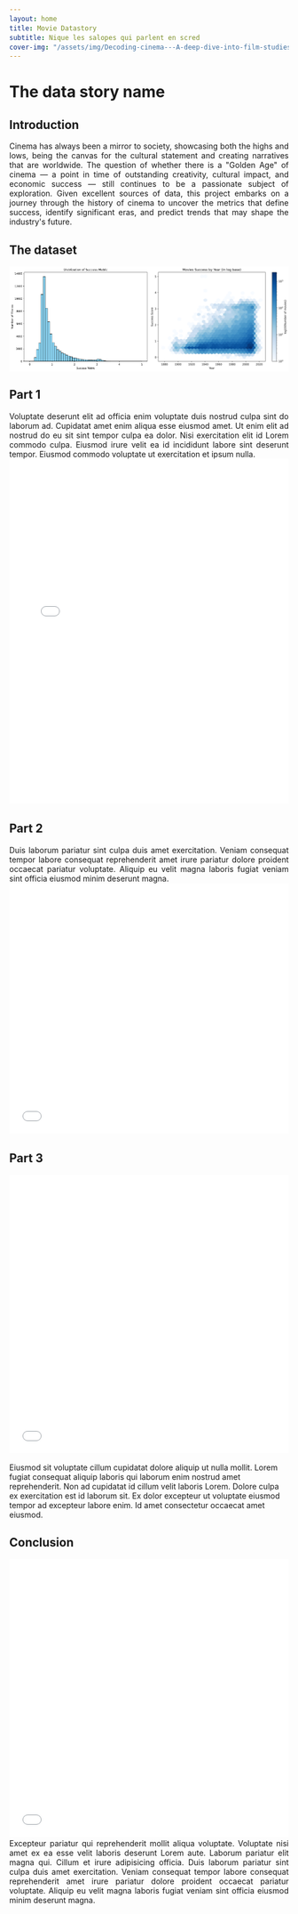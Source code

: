 ```yaml
---
layout: home
title: Movie Datastory
subtitle: Nique les salopes qui parlent en scred
cover-img: "/assets/img/Decoding-cinema---A-deep-dive-into-film-studies-and-its-language.webp"
---
```


# The data story name

## Introduction

<div style="text-align: justify;">

  Cinema has always been a mirror to society, showcasing both the highs and lows, being the canvas for the cultural statement and creating narratives that are worldwide. The question of whether there is a "Golden Age" of cinema — a point in time of outstanding creativity, cultural impact, and economic success — still continues to be a passionate subject of exploration. Given excellent sources of data, this project embarks on a journey through the history of cinema to uncover the metrics that define success, identify significant eras, and predict trends that may shape the industry's future.

</div>

## The dataset

<div style="text-align:justify;">
</div>

<div style="text-align:justify;">
</div>

<div style="text-align:justify;">
</div>

<div style="text-align:justify;">
</div>

<div style="text-align:justify;">
</div>

<div style="display: flex; justify-content: center;">
 <img src="assets/plots/success_metric_histogram.png" style="width: 50%;"/>
 <img src="assets/plots/movie_success_hexbin.png" style="width: 50%;"/>
</div>

## Part 1

<div style="text-align: justify;">
  Voluptate deserunt elit ad officia enim voluptate duis nostrud culpa sint do laborum ad. Cupidatat amet enim aliqua esse eiusmod amet. Ut enim elit ad nostrud do eu sit sint tempor culpa ea dolor. Nisi exercitation elit id Lorem commodo culpa. Eiusmod irure velit ea id incididunt labore sint deserunt tempor. Eiusmod commodo voluptate ut exercitation et ipsum nulla.
</div>

<div style="text-align: center;">
 <iframe src="assets/plots/genre_piechart.html" style="width: 100%; height: 620px; border: none;"></iframe>
</div>

## Part 2

<div style="text-align: justify;">
  Duis laborum pariatur sint culpa duis amet exercitation. Veniam consequat tempor labore consequat reprehenderit amet irure pariatur dolore proident occaecat pariatur voluptate. Aliquip eu velit magna laboris fugiat veniam sint officia eiusmod minim deserunt magna.
</div>

<div style="text-align: center;">
 <iframe src="assets/plots/movie_counts_by_genre.html" style="width: 100%; height: 450px; border: none;"></iframe>
</div>

## Part 3

<div style="text-align: center;">
 <iframe src="assets/plots/success_score_distribution.html" style="width: 100%; height: 500px; border: none;"></iframe>
</div>

Eiusmod sit voluptate cillum cupidatat dolore aliquip ut nulla mollit. Lorem fugiat consequat aliquip laboris qui laborum enim nostrud amet reprehenderit. Non ad cupidatat id cillum velit laboris Lorem. Dolore culpa ex exercitation est id laborum sit. Ex dolor excepteur ut voluptate eiusmod tempor ad excepteur labore enim. Id amet consectetur occaecat amet eiusmod.

## Conclusion

<div style="text-align: center;">
<iframe src="assets/plots/mean_success_score_map.html" style="width: 100%; height: 500px; border: none;"></iframe>
</div>

<div style="text-align: justify;">
  Excepteur pariatur qui reprehenderit mollit aliqua voluptate. Voluptate nisi amet ex ea esse velit laboris deserunt Lorem aute. Laborum pariatur elit magna qui. Cillum et irure adipisicing officia. Duis laborum pariatur sint culpa duis amet exercitation. Veniam consequat tempor labore consequat reprehenderit amet irure pariatur dolore proident occaecat pariatur voluptate. Aliquip eu velit magna laboris fugiat veniam sint officia eiusmod minim deserunt magna.
</div>

